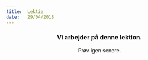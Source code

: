 ```yaml
---
title:  Lektie
date:   29/04/2018
---
```


### <center>Vi arbejder på denne lektion.</center>
<center>Prøv igen senere.</center>